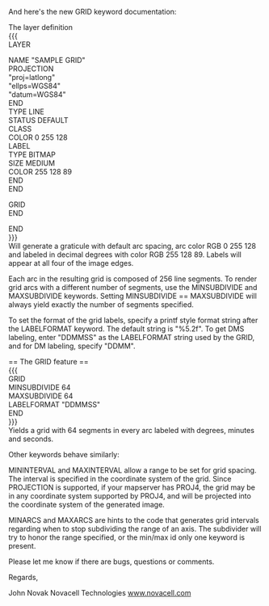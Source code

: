 And here's the new GRID keyword documentation:                                                                                                                                                                                                                                                                                         
                                                                                                                                                                                                                                                                                                                                       
The layer definition                                                                                                                                                                                                                                                                                                                   
{{{                                                                                                                                                                                                                                                                                                                                    
LAYER                                                                                                                                                                                                                                                                                                                                  
                                                                                                                                                                                                                                                                                                                                       
  NAME "SAMPLE GRID"                                                                                                                                                                                                                                                                                                                   
  PROJECTION                                                                                                                                                                                                                                                                                                                           
          "proj=latlong"                                                                                                                                                                                                                                                                                                               
          "ellps=WGS84"                                                                                                                                                                                                                                                                                                                
          "datum=WGS84"                                                                                                                                                                                                                                                                                                                
  END                                                                                                                                                                                                                                                                                                                                  
  TYPE LINE                                                                                                                                                                                                                                                                                                                            
  STATUS DEFAULT                                                                                                                                                                                                                                                                                                                       
  CLASS                                                                                                                                                                                                                                                                                                                                
        COLOR 0 255 128                                                                                                                                                                                                                                                                                                                
          LABEL                                                                                                                                                                                                                                                                                                                        
                TYPE BITMAP                                                                                                                                                                                                                                                                                                            
                SIZE MEDIUM                                                                                                                                                                                                                                                                                                            
                COLOR 255 128 89                                                                                                                                                                                                                                                                                                       
          END                                                                                                                                                                                                                                                                                                                          
  END                                                                                                                                                                                                                                                                                                                                  
                                                                                                                                                                                                                                                                                                                                       
  GRID                                                                                                                                                                                                                                                                                                                                 
  END                                                                                                                                                                                                                                                                                                                                  
                                                                                                                                                                                                                                                                                                                                       
END                                                                                                                                                                                                                                                                                                                                    
}}}                                                                                                                                                                                                                                                                                                                                    
Will generate a graticule with default arc spacing, arc color RGB 0 255 128 and labeled in decimal degrees with color RGB 255 128 89. Labels will appear at all four of the image edges.                                                                                                                                               
                                                                                                                                                                                                                                                                                                                                       
Each arc in the resulting grid is composed of 256 line segments. To render grid arcs with a different number of segments, use the MINSUBDIVIDE and MAXSUBDIVIDE keywords. Setting MINSUBDIVIDE == MAXSUBDIVIDE will always yield exactly the number of segments specified.                                                             
                                                                                                                                                                                                                                                                                                                                       
To set the format of the grid labels, specify a printf style format string after the LABELFORMAT keyword. The default string is "%5.2f". To get DMS labeling, enter "DDMMSS" as the LABELFORMAT string used by the GRID, and for DM labeling, specify "DDMM".                                                                          
                                                                                                                                                                                                                                                                                                                                       
== The GRID feature ==                                                                                                                                                                                                                                                                                                                 
{{{                                                                                                                                                                                                                                                                                                                                    
 GRID                                                                                                                                                                                                                                                                                                                                  
          MINSUBDIVIDE 64                                                                                                                                                                                                                                                                                                              
          MAXSUBDIVIDE 64                                                                                                                                                                                                                                                                                                              
          LABELFORMAT "DDMMSS"                                                                                                                                                                                                                                                                                                         
 END                                                                                                                                                                                                                                                                                                                                   
}}}                                                                                                                                                                                                                                                                                                                                    
Yields a grid with 64 segments in every arc labeled with degrees, minutes and seconds.                                                                                                                                                                                                                                                 
                                                                                                                                                                                                                                                                                                                                       
Other keywords behave similarly:                                                                                                                                                                                                                                                                                                       
                                                                                                                                                                                                                                                                                                                                       
MININTERVAL and MAXINTERVAL allow a range to be set for grid spacing. The interval is specified in the coordinate system of the grid. Since PROJECTION is supported, if your mapserver has PROJ4, the grid may be in any coordinate system supported by PROJ4, and will be projected into the coordinate system of the generated image.
                                                                                                                                                                                                                                                                                                                                       
MINARCS and MAXARCS are hints to the code that generates grid intervals regarding when to stop subdividing the range of an axis. The subdivider will try to honor the range specified, or the min/max id only one keyword is present.                                                                                                  
                                                                                                                                                                                                                                                                                                                                       
Please let me know if there are bugs, questions or comments.                                                                                                                                                                                                                                                                           
                                                                                                                                                                                                                                                                                                                                       
Regards,                                                                                                                                                                                                                                                                                                                               
                                                                                                                                                                                                                                                                                                                                       
John Novak Novacell Technologies www.novacell.com
